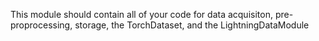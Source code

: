 This module should contain all of your code for data acquisiton, pre-proprocessing, storage, the TorchDataset, and the LightningDataModule
